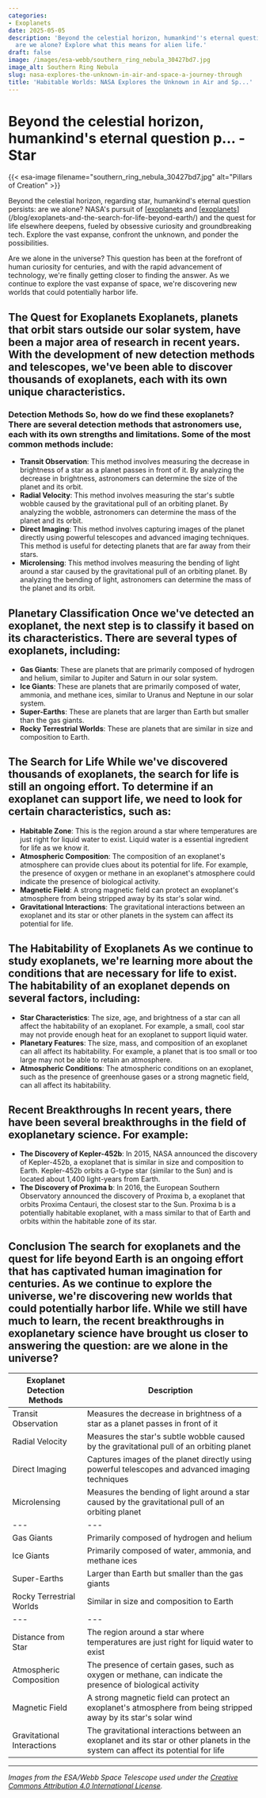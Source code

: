 ```yaml
---
categories:
- Exoplanets
date: 2025-05-05
description: 'Beyond the celestial horizon, humankind''s eternal question persists:
  are we alone? Explore what this means for alien life.'
draft: false
image: /images/esa-webb/southern_ring_nebula_30427bd7.jpg
image_alt: Southern Ring Nebula
slug: nasa-explores-the-unknown-in-air-and-space-a-journey-through
title: 'Habitable Worlds: NASA Explores the Unknown in Air and Sp...'
---
```


# Beyond the celestial horizon, humankind's eternal question p... - Star
{{< esa-image filename="southern_ring_nebula_30427bd7.jpg" alt="Pillars of Creation" >}}



Beyond the celestial horizon, regarding star, humankind's eternal question persists: are we alone? NASA's pursuit of [[exoplanets](/blog/exoplanets-and-the-quest-for-life-an-exploration-beyond-our-/solar-system/) and [[exoplanets](/blog/exoplanets-and-the-search-for-life-beyond-our-solar-system/solar-system/)](/blog/exoplanets-and-the-search-for-life-beyond-earth/) and the quest for life elsewhere deepens, fueled by obsessive curiosity and groundbreaking tech. Explore the vast expanse, confront the unknown, and ponder the possibilities.

Are we alone in the universe? This question has been at the forefront of human curiosity for centuries, and with the rapid advancement of technology, we're finally getting closer to finding the answer. As we continue to explore the vast expanse of space, we're discovering new worlds that could potentially harbor life.

 ## The Quest for Exoplanets Exoplanets, planets that orbit stars outside our solar system, have been a major area of research in recent years. With the development of new detection methods and telescopes, we've been able to discover thousands of exoplanets, each with its own unique characteristics.

 ### Detection Methods So, how do we find these exoplanets? There are several detection methods that astronomers use, each with its own strengths and limitations. Some of the most common methods include:

  -  **Transit Observation**: This method involves measuring the decrease in brightness of a star as a planet passes in front of it. By analyzing the decrease in brightness, astronomers can determine the size of the planet and its orbit.
 -  **Radial Velocity**: This method involves measuring the star's subtle wobble caused by the gravitational pull of an orbiting planet. By analyzing the wobble, astronomers can determine the mass of the planet and its orbit.
 -  **Direct Imaging**: This method involves capturing images of the planet directly using powerful telescopes and advanced imaging techniques. This method is useful for detecting planets that are far away from their stars.
 -  **Microlensing**: This method involves measuring the bending of light around a star caused by the gravitational pull of an orbiting planet. By analyzing the bending of light, astronomers can determine the mass of the planet and its orbit.
  ## Planetary Classification Once we've detected an exoplanet, the next step is to classify it based on its characteristics. There are several types of exoplanets, including:

  -  **Gas Giants**: These are planets that are primarily composed of hydrogen and helium, similar to Jupiter and Saturn in our solar system.
 -  **Ice Giants**: These are planets that are primarily composed of water, ammonia, and methane ices, similar to Uranus and Neptune in our solar system.
 -  **Super-Earths**: These are planets that are larger than Earth but smaller than the gas giants.
 -  **Rocky Terrestrial Worlds**: These are planets that are similar in size and composition to Earth.
  ## The Search for Life While we've discovered thousands of exoplanets, the search for life is still an ongoing effort. To determine if an exoplanet can support life, we need to look for certain characteristics, such as:

  -  **Habitable Zone**: This is the region around a star where temperatures are just right for liquid water to exist. Liquid water is a essential ingredient for life as we know it.
 -  **Atmospheric Composition**: The composition of an exoplanet's atmosphere can provide clues about its potential for life. For example, the presence of oxygen or methane in an exoplanet's atmosphere could indicate the presence of biological activity.
 -  **Magnetic Field**: A strong magnetic field can protect an exoplanet's atmosphere from being stripped away by its star's solar wind.
 -  **Gravitational Interactions**: The gravitational interactions between an exoplanet and its star or other planets in the system can affect its potential for life.
  ## The Habitability of Exoplanets As we continue to study exoplanets, we're learning more about the conditions that are necessary for life to exist. The habitability of an exoplanet depends on several factors, including:

  -  **Star Characteristics**: The size, age, and brightness of a star can all affect the habitability of an exoplanet. For example, a small, cool star may not provide enough heat for an exoplanet to support liquid water.
 -  **Planetary Features**: The size, mass, and composition of an exoplanet can all affect its habitability. For example, a planet that is too small or too large may not be able to retain an atmosphere.
 -  **Atmospheric Conditions**: The atmospheric conditions on an exoplanet, such as the presence of greenhouse gases or a strong magnetic field, can all affect its habitability.
  ## Recent Breakthroughs In recent years, there have been several breakthroughs in the field of exoplanetary science. For example:

  -  **The Discovery of Kepler-452b**: In 2015, NASA announced the discovery of Kepler-452b, a exoplanet that is similar in size and composition to Earth. Kepler-452b orbits a G-type star (similar to the Sun) and is located about 1,400 light-years from Earth.
 -  **The Discovery of Proxima b**: In 2016, the European Southern Observatory announced the discovery of Proxima b, a exoplanet that orbits Proxima Centauri, the closest star to the Sun. Proxima b is a potentially habitable exoplanet, with a mass similar to that of Earth and orbits within the habitable zone of its star.
  ## Conclusion The search for exoplanets and the quest for life beyond Earth is an ongoing effort that has captivated human imagination for centuries. As we continue to explore the universe, we're discovering new worlds that could potentially harbor life. While we still have much to learn, the recent breakthroughs in exoplanetary science have brought us closer to answering the question: are we alone in the universe?

 | Exoplanet Detection Methods | Description |
| --- | --- |
| Transit Observation | Measures the decrease in brightness of a star as a planet passes in front of it |
| Radial Velocity | Measures the star's subtle wobble caused by the gravitational pull of an orbiting planet |
| Direct Imaging | Captures images of the planet directly using powerful telescopes and advanced imaging techniques |
| Microlensing | Measures the bending of light around a star caused by the gravitational pull of an orbiting planet | | Exoplanet Types | Description |
| --- | --- |
| Gas Giants | Primarily composed of hydrogen and helium |
| Ice Giants | Primarily composed of water, ammonia, and methane ices |
| Super-Earths | Larger than Earth but smaller than the gas giants |
| Rocky Terrestrial Worlds | Similar in size and composition to Earth | | Habitable Zone Characteristics | Description |
| --- | --- |
| Distance from Star | The region around a star where temperatures are just right for liquid water to exist |
| Atmospheric Composition | The presence of certain gases, such as oxygen or methane, can indicate the presence of biological activity |
| Magnetic Field | A strong magnetic field can protect an exoplanet's atmosphere from being stripped away by its star's solar wind |
| Gravitational Interactions | The gravitational interactions between an exoplanet and its star or other planets in the system can affect its potential for life |

---

*Images from the ESA/Webb Space Telescope used under the [Creative Commons Attribution 4.0 International License](https://creativecommons.org/licenses/by/4.0).*